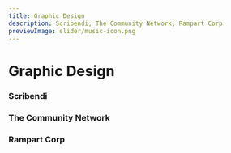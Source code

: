 ```yaml
---
title: Graphic Design
description: Scribendi, The Community Network, Rampart Corp
previewImage: slider/music-icon.png
---
```


# Graphic Design

### Scribendi

<dynamic-image filename="scribendi/scribendi.jpg" :img-height="400"></dynamic-image>

### The Community Network

<dynamic-image filename="comnet/bluebird-cafe.jpg" :img-height="400"></dynamic-image>
<dynamic-image filename="comnet/canadian-tire.png" :img-height="400"></dynamic-image>
<dynamic-image filename="comnet/furniture.png" :img-height="400"></dynamic-image>
<dynamic-image filename="comnet/sgscompuwave.jpg" :img-height="400"></dynamic-image>
<dynamic-image filename="comnet/logo.jpg" :img-height="400"></dynamic-image>

### Rampart Corp
